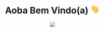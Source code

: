 <h1 align="center">Aoba Bem Vindo(a) <img src="https://raw.githubusercontent.com/ABSphreak/ABSphreak/master/gifs/Hi.gif" width="30px"></h1>

<p align="center">
  <img src="https://media.giphy.com/media/xSM46ernAUN3y/giphy.gif" />
</p>



<p align="left">
</p>
